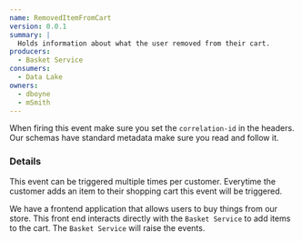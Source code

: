 ```yaml
---
name: RemovedItemFromCart
version: 0.0.1
summary: |
  Holds information about what the user removed from their cart.
producers:
  - Basket Service
consumers:
  - Data Lake
owners:
  - dboyne
  - mSmith
---
```


<Admonition>When firing this event make sure you set the `correlation-id` in the headers. Our schemas have standard metadata make sure you read and follow it.</Admonition>

### Details

This event can be triggered multiple times per customer. Everytime the customer adds an item to their shopping cart this event will be triggered.

We have a frontend application that allows users to buy things from our store. This front end interacts directly with the `Basket Service` to add items to the cart. The `Basket Service` will raise the events.

<NodeGraph title="Consumer / Producer Diagram" />

<Schema />
